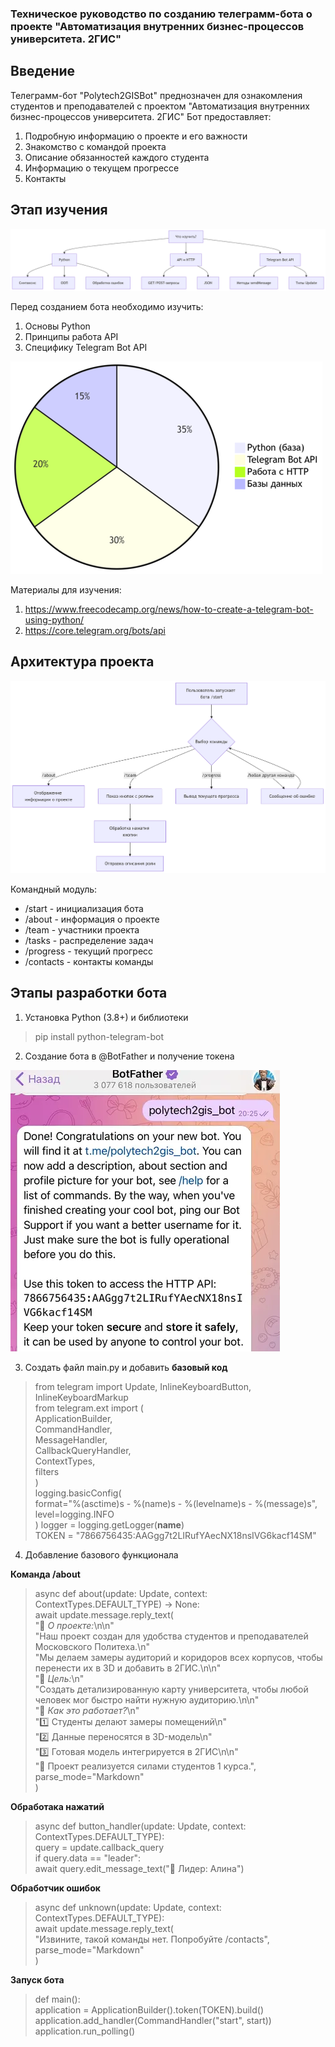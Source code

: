 
### **Техническое руководство по созданию телеграмм-бота о проекте "Автоматизация внутренних бизнес-процессов университета. 2ГИС"**

## Введение

Телеграмм-бот "Polytech2GISBot" преднозначен для ознакомления студентов и преподавателей с проектом "Автоматизация внутренних бизнес-процессов университета. 2ГИС"
Бот предоставляет:
1. Подробную информацию о проекте и его важности
2. Знакомство с командой проекта
3. Описание обязанностей каждого студента
4. Информацию о текущем прогрессе
5. Контакты

## Этап изучения 

![Описание фото](5.png)

Перед созданием бота необходимо изучить:
1. Основы Python
2. Принципы работа API
3. Специфику Telegram Bot API
   
![Описание фото](result_333.png)

Материалы для изучения:
1. https://www.freecodecamp.org/news/how-to-create-a-telegram-bot-using-python/
2. https://core.telegram.org/bots/api

## Архитектура проекта
![Описание фото](1.png)

Командный модуль:
* /start - инициализация бота
* /about - информация о проекте
* /team - участники проекта
* /tasks - распределение задач
* /progress - текущий прогресс
* /contacts - контакты команды
  
## Этапы разработки бота

1. Установка Python (3.8+) и библиотеки
> pip install python-telegram-bot  
2. Создание бота в @BotFather и получение токена

![Описание фото](4_.webp)

3. Создать файл main.py и добавить **базовый код**
>from telegram import Update, InlineKeyboardButton, InlineKeyboardMarkup<br>
from telegram.ext import (<br>
    ApplicationBuilder,<br>
    CommandHandler,<br>
    MessageHandler,<br>
    CallbackQueryHandler,<br>
    ContextTypes,<br>
    filters<br>
)<br>
logging.basicConfig(<br>
    format="%(asctime)s - %(name)s - %(levelname)s - %(message)s",<br>
    level=logging.INFO<br>
)
logger = logging.getLogger(__name__)<br>
TOKEN = "7866756435:AAGgg7t2LIRufYAecNX18nsIVG6kacf14SM"<br>
4. Добавление базового функционала

**Команда /about**
> async def about(update: Update, context: ContextTypes.DEFAULT_TYPE) -> None:<br>
    await update.message.reply_text(<br>
        "📌 *О проекте:*\n\n"<br>
        "Наш проект создан для удобства студентов и преподавателей Московского Политеха.\n"<br>
        "Мы делаем замеры аудиторий и коридоров всех корпусов, чтобы перенести их в 3D и добавить в 2ГИС.\n\n"<br>
        "🔹 *Цель:*\n"<br>
        "Создать детализированную карту университета, чтобы любой человек мог быстро найти нужную аудиторию.\n\n"<br>
        "🔹 *Как это работает?*\n"<br>
        "1️⃣ Студенты делают замеры помещений\n"<br>
        "2️⃣ Данные переносятся в 3D-модель\n"<br>
        "3️⃣ Готовая модель интегрируется в 2ГИС\n\n"<br>
        "📌 Проект реализуется силами студентов 1 курса.",<br>
        parse_mode="Markdown"<br>
    )<br>

**Обработака нажатий**
>async def button_handler(update: Update, context: ContextTypes.DEFAULT_TYPE):<br>
    query = update.callback_query<br>
    if query.data == "leader":<br>
        await query.edit_message_text("💼 Лидер: Алина")<br>
        
**Обработчик ошибок**
> async def unknown(update: Update, context: ContextTypes.DEFAULT_TYPE):<br>
    await update.message.reply_text(<br>
        "Извините, такой команды нет. Попробуйте /contacts",<br>
        parse_mode="Markdown"<br>
    )<br>

**Запуск бота**
> def main():<br>
    application = ApplicationBuilder().token(TOKEN).build()<br>
    application.add_handler(CommandHandler("start", start))<br>
    application.run_polling()<br>

    
